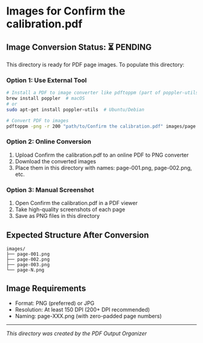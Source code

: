 # Images for Confirm the calibration.pdf

## Image Conversion Status: ⏳ PENDING

This directory is ready for PDF page images. To populate this directory:

### Option 1: Use External Tool
```bash
# Install a PDF to image converter like pdftoppm (part of poppler-utils)
brew install poppler  # macOS
# or
sudo apt-get install poppler-utils  # Ubuntu/Debian

# Convert PDF to images
pdftoppm -png -r 200 "path/to/Confirm the calibration.pdf" images/page
```

### Option 2: Online Conversion
1. Upload Confirm the calibration.pdf to an online PDF to PNG converter
2. Download the converted images
3. Place them in this directory with names: page-001.png, page-002.png, etc.

### Option 3: Manual Screenshot
1. Open Confirm the calibration.pdf in a PDF viewer
2. Take high-quality screenshots of each page
3. Save as PNG files in this directory

## Expected Structure After Conversion
```
images/
├── page-001.png
├── page-002.png
├── page-003.png
└── page-N.png
```

## Image Requirements
- Format: PNG (preferred) or JPG
- Resolution: At least 150 DPI (200+ DPI recommended)
- Naming: page-XXX.png (with zero-padded page numbers)

---
*This directory was created by the PDF Output Organizer*
